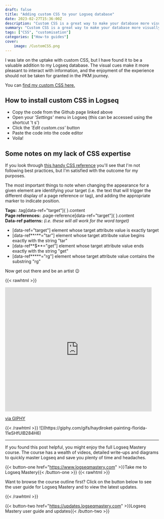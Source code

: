 ```yaml
---
draft: false
title: "Adding custom CSS to your Logseq database"
date: 2023-02-27T15:36:00Z
description: "Custom CSS is a great way to make your database more visually pleasing. In this guide I break down a simple way to implement CSS in your database."
summary: "Custom CSS is a great way to make your database more visually pleasing. In this guide I break down a simple way to implement CSS in your database."
tags: ["CSS", "customisation"]
categories: ["How-to guides"]
cover:
    image: /CustomCSS.png
---
```


I was late on the uptake with custom CSS, but I have found it to be a valuable addition to my Logseq database. The visual cues make it more pleasant to interact with information, and the enjoyment of the experience should not be taken for granted in the PKM journey.

You can [find my custom CSS here.](https://github.com/dario-ds/logseq/blob/main/onestutteringmind.css)

## How to install custom CSS in Logseq

-   Copy the code from the Github page linked above
-   Open your _'Settings'_ menu in Logseq (this can be accessed using the shortcut 't s')
-   Click the _'Edit custom.css'_ button
-   Paste the code into the code editor
-   Voila!

## Some notes on my lack of CSS expertise

If you look through [this handy CSS reference](https://developer.mozilla.org/en-US/docs/MDN/Guidelines/Code_guidelines/CSS) you'll see that I'm not following best practices, but I'm satisfied with the outcome for my purposes.

The most important things to note when changing the appearance for a given element are identifying your target (i.e. the text that will trigger the different display of a page reference or tag), and adding the appropriate marker to indicate position.

**Tags:** .tag\[data-ref="target"\]{ }.content  
**Page references:** .page-reference\[data-ref="target"\]{ }.content  
**Data-ref patterns:** _(i.e. these will all work for the word target)_

-   \[data-ref="target"\] element whose target attribute value is exactly target
-   \[data-ref**^**\="tar"\] element whose target attribute value begins exactly with the string "tar"
-   \[data-ref**$**\="get"\] element whose target attribute value ends exactly with the string "get"
-   \[data-ref**\***\="rg"\] element whose target attribute value contains the substring "rg"

Now get out there and be an artist 😉

{{< rawhtml >}}
<iframe src="https://giphy.com/embed/11eSHfUlB284H6" width="480" height="406" frameBorder="0" class="giphy-embed" allowFullScreen></iframe><p><a href="https://giphy.com/gifs/haydiroket-painting-florida-11eSHfUlB284H6">via GIPHY</a></p>
{{< /rawhtml >}}
![](https://giphy.com/gifs/haydiroket-painting-florida-11eSHfUlB284H6)

---

If you found this post helpful, you might enjoy the full Logseq Mastery course. The course has a wealth of videos, detailed write-ups and diagrams to quickly master Logseq and save you plenty of time and headaches.

{{< button-one href="https://www.logseqmastery.com" >}}Take me to Logseq Mastery{{< /button-one >}}
{{< rawhtml >}}
  <p class="speshal-fancy-custom">
    Want to browse the course outline first? Click on the button below to see the user guide for Logseq Mastery and to view the latest updates.
  </p>
{{< /rawhtml >}}


{{< button-two href="https://updates.logseqmastery.com" >}}Logseq Mastery user guide and updates{{< /button-two >}}